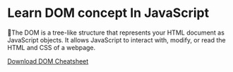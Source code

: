 # Learn DOM concept In JavaScript
🌟The DOM is a tree-like structure that represents your HTML document as JavaScript objects. It allows JavaScript to interact with, modify, or read the HTML and CSS of a webpage.

[Download DOM Cheatsheet](asset/javascript_dom_cheatsheet.pdf)
